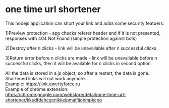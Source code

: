 # one time url shortener
This nodejs application can short your link and  adds some security featuers:

1)Preview protection - app checks referer header and if it is not presented, responses with 404 Not Found (simple protection against bots)

2)Destroy after n clicks - link will be unavailable after n successful clicks

3)Return error before n clicks are made - link will be unavailable before n successful clicks, then it will be available for n clicks  in second option <br>

All the data is stored in a js object, so after a restart, the data is gone. Shortened links will not work anymore.<br>
Example: https://link.qwertyforce.ru<br>
Example of chrome extension: https://chrome.google.com/webstore/detail/one-time-url-shortener/kkedfdehcgcnlkkelpmalfijohmpkcpo
